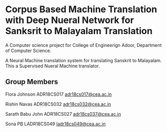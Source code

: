 # Corpus Based Machine Translation with Deep Nueral Network for Sanksrit to Malayalam Translation
A Computer science project for College of Engineerign Adoor, Department of Computer Science. 

A Neural Machine translation system  for translating Sanskrit to Malayalam. This a Supervised Nueral Machine translator.



Group Members
------------------
Flora Johnson ADR18CS017  adr18cs017@cea.ac.in

Rishin Navas ADR18CS032   adr18cs032@cea.ac.in

Sarath Babu John ADR18CS027   adr18cs037@cea.ac.in

Sona PB LADR18CS049   ladr18cs049@cea.ac.in


